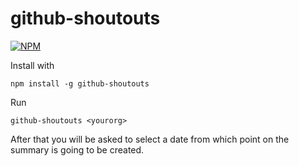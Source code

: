 # github-shoutouts
[![NPM](https://nodei.co/npm/github-shoutouts.png)](https://nodei.co/npm/github-shoutouts/)

Install with
```
npm install -g github-shoutouts
```

Run
```
github-shoutouts <yourorg>
```

After that you will be asked to select a date from which point on the summary
is going to be created.
